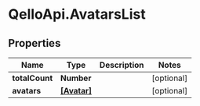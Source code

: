 # QelloApi.AvatarsList

## Properties
Name | Type | Description | Notes
------------ | ------------- | ------------- | -------------
**totalCount** | **Number** |  | [optional] 
**avatars** | [**[Avatar]**](Avatar.md) |  | [optional] 


